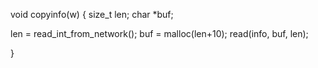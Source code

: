 void copyinfo(w) {
  size_t len;
  char *buf; 
  
  len = read_int_from_network();
  buf = malloc(len+10);
  read(info, buf, len);
  
  }
